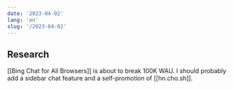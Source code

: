 ```yaml
---
date: '2023-04-02'
lang: 'en'
slug: '/2023-04-02'
---
```


## Research

[[Bing Chat for All Browsers]] is about to break 100K WAU. I should probably add a sidebar chat feature and a self-promotion of [[hn.cho.sh]].
